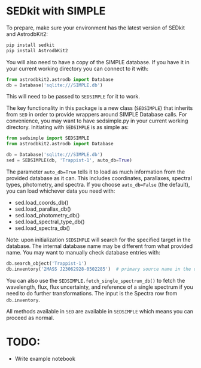 # SEDkit with SIMPLE

To prepare, make sure your environment has the latest version of SEDkit and AstrodbKit2:

```bash
pip install sedkit
pip install AstrodbKit2
```

You will also need to have a copy of the SIMPLE database. 
If you have it in your current working directory you can connect to it with:

```python
from astrodbkit2.astrodb import Database
db = Database('sqlite:///SIMPLE.db')
```

This will need to be passed to `SEDSIMPLE` for it to work.

The key functionality in this package is a new class (`SEDSIMPLE`) that inherits from `SED` in order 
to provide wrappers around SIMPLE Database calls. 
For convenience, you may want to have sedsimple.py in your current working directory. 
Initiating with `SEDSIMPLE` is as simple as:

```python
from sedsimple import SEDSIMPLE
from astrodbkit2.astrodb import Database

db = Database('sqlite:///SIMPLE.db')
sed = SEDSIMPLE(db, 'Trappist-1', auto_db=True)
```

The parameter `auto_db=True` tells it to load as much information from the provided database as it can. 
This includes coordinates, parallaxes, spectral types, photometry, and spectra. 
If you choose `auto_db=False` (the default), you can load whichever data you need with:
 - sed.load_coords_db()
 - sed.load_parallax_db()
 - sed.load_photometry_db()
 - sed.load_spectral_type_db()
 - sed.load_spectra_db()

Note: upon initialization `SEDSIMPLE` will search for the specified target in the database. 
The internal database name may be different from what provided name. 
You may want to manually check database entries with:

```python
db.search_object('Trappist-1')
db.inventory('2MASS J23062928-0502285')  # primary source name in the database for Trappist-1
```

You can also use the `SEDSIMPLE.fetch_single_spectrum_db()` to fetch the wavelength, flux, flux uncertainty, 
and reference of a single spectrum if you need to do further transformations. The input is the Spectra row from `db.inventory`.

All methods available in `SED` are available in `SEDSIMPLE` which means you can proceed as normal.

# TODO:
 - Write example notebook
